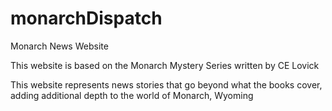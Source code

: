 # monarchDispatch
Monarch News Website

This website is based on the Monarch Mystery Series written by CE Lovick

This website represents news stories that go beyond what the books cover, adding additional depth to the world of Monarch, Wyoming
